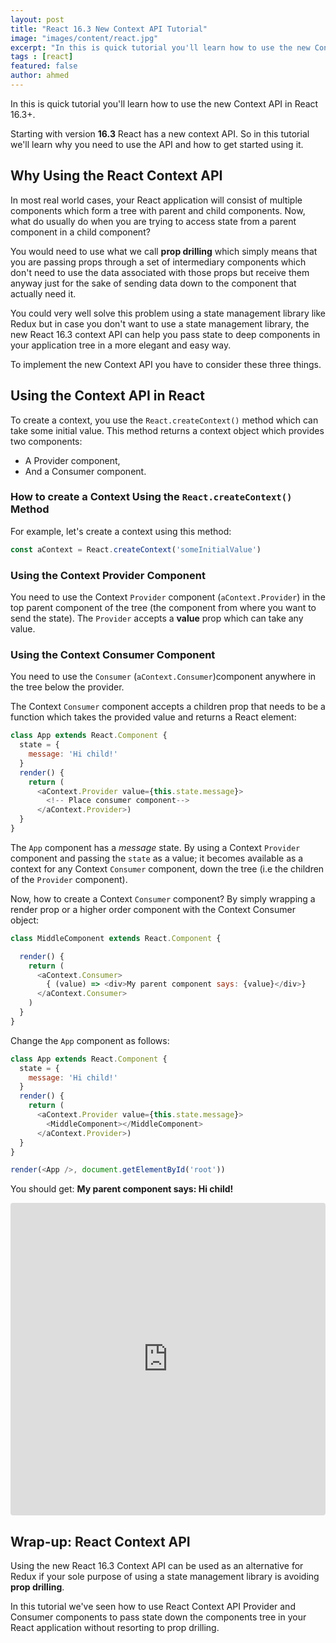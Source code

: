 ```yaml
---
layout: post
title: "React 16.3 New Context API Tutorial"
image: "images/content/react.jpg"
excerpt: "In this is quick tutorial you'll learn how to use the new Context API in React 16.3+" 
tags : [react] 
featured: false
author: ahmed
---
```


In this is quick tutorial you'll learn how to use the new Context API in React 16.3+.

Starting with version **16.3** React has a new context API. So in this tutorial we'll learn why you need to use the API and how to get started using it. 

## Why Using the React Context API

In most real world cases, your React application will consist of multiple components which form a tree with parent and child components. Now, what do usually do when you are trying to access state from a parent component in a child component?

You would need to use what we call **prop drilling** which simply means that you are passing props through a set of intermediary components which don't need to use the data associated with those props but receive them anyway just for the sake of sending data down to the component that actually need it.  

You could very well solve this problem using a state management library like Redux but in case you don't want to use a state management library, the new React 16.3 context API can help you pass state to deep components in your application tree in a more elegant and easy way.

To implement the new Context API you have to consider these three things. 

## Using the Context API in React 

To create a context, you use the `React.createContext()` method which can take some initial value. This method returns a context object which provides two components: 

- A Provider component,
- And a Consumer component. 

### How to create a Context Using the `React.createContext()` Method


For example, let's create a context using this method:

```js
const aContext = React.createContext('someInitialValue')
```   

### Using the Context Provider Component 

You need to use the Context `Provider` component (`aContext.Provider`) in the top parent component of the tree (the component from where you want to send the state). The `Provider` accepts a  **value** prop which can take any value.

### Using the Context Consumer Component

You need to use the `Consumer` (`aContext.Consumer`)component anywhere in the tree below the provider.

The Context `Consumer` component accepts a children prop that needs to be a function which takes the provided value and returns a React element:

```js
class App extends React.Component {
  state = {
    message: 'Hi child!'
  }
  render() {
    return (
      <aContext.Provider value={this.state.message}>
        <!-- Place consumer component-->
      </aContext.Provider>)
  }
}
```

The `App` component has a *message* state. By using a Context `Provider` component and passing the `state` as a value; it becomes available as a context for any  Context `Consumer` component, down the tree (i.e the children of the `Provider` component).   

Now, how to create a Context `Consumer` component? By simply wrapping a render prop or a higher order component with the Context Consumer object: 

```js
class MiddleComponent extends React.Component {

  render() {
    return (
      <aContext.Consumer>
        { (value) => <div>My parent component says: {value}</div>}
      </aContext.Consumer>
    )
  }
}
```

Change the `App` component as follows:

```js
class App extends React.Component {
  state = {
    message: 'Hi child!'
  }
  render() {
    return (
      <aContext.Provider value={this.state.message}>
        <MiddleComponent></MiddleComponent>
      </aContext.Provider>)
  }
}

render(<App />, document.getElementById('root'))
```

You should get:  **My parent component says: Hi child!**

<iframe src="https://codesandbox.io/embed/2vrr7w86nr" style="width:100%; height:500px; border:0; border-radius: 4px; overflow:hidden;" sandbox="allow-modals allow-forms allow-popups allow-scripts allow-same-origin"></iframe>

## Wrap-up: React Context API

Using the new React 16.3 Context API can be used as an alternative for Redux if your sole purpose of using a state management library is avoiding **prop drilling**.  

In this tutorial we've seen how to use React Context API Provider and Consumer components to pass state down the components tree in your React application without resorting to prop drilling. 

